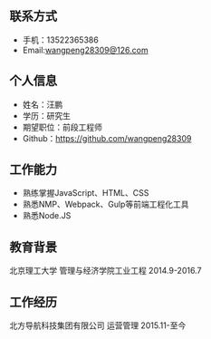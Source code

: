 联系方式
----
* 手机：13522365386
* Email:wangpeng28309@126.com


个人信息
----
* 姓名：汪鹏
* 学历：研究生
* 期望职位：前段工程师
* Github：https://github.com/wangpeng28309

工作能力
----
* 熟练掌握JavaScript、HTML、CSS
* 熟悉NMP、Webpack、Gulp等前端工程化工具
* 熟悉Node.JS

教育背景
----

北京理工大学 管理与经济学院工业工程 2014.9-2016.7

工作经历
-----
北方导航科技集团有限公司 运营管理 2015.11-至今




